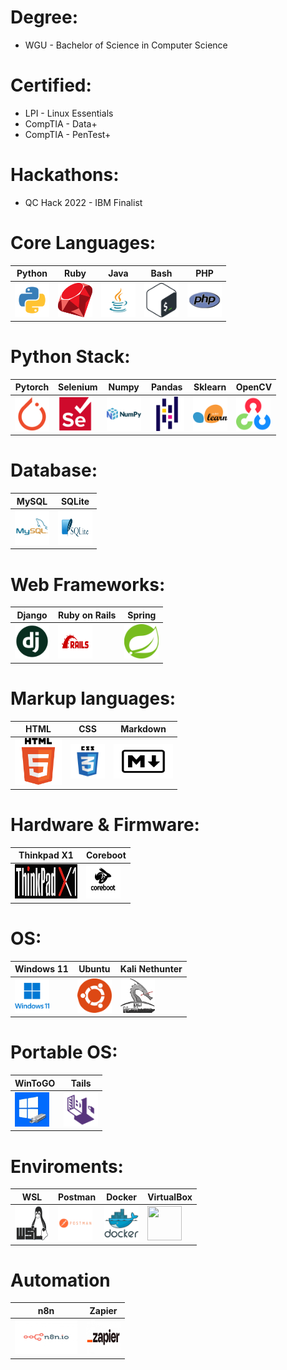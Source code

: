 

# Degree:
* WGU - Bachelor of Science in Computer Science


# Certified:
* LPI - Linux Essentials
* CompTIA - Data+
* CompTIA - PenTest+

# Hackathons:
* QC Hack 2022 - IBM Finalist

# Core Languages:
| Python | Ruby | Java | Bash | PHP |
| --- | --- | --- | --- | --- |
| <img src="assets/PYTHON/PYTHON-LOGO.png" width="55" height="55" /> | <img src="assets/RUBY/RUBY-LOGO.png" width="55" height="55" /> | <img src="assets/JAVA/JAVA-LOGO.png" width="55" height="55" /> | <img src="assets/BASH/BASH-LOGO.png" width="55" height="55" /> | <img src= "assets/PHP/PHP-LOGO.png" width="55" height="55" > |


# Python Stack:
| Pytorch | Selenium | Numpy | Pandas | Sklearn | OpenCV |
|----------|----------|----------|----------|----------|----------|
|  <img src="https://github.com/devicons/devicon/blob/master/icons/pytorch/pytorch-original.svg" title="Pytorch"  alt="Pytorch" width="55" height="55"/>|  <img src="https://github.com/devicons/devicon/blob/master/icons/selenium/selenium-original.svg" title="Selenium"  alt="Selenium" width="55" height="55"/>|  <img src="https://github.com/devicons/devicon/blob/master/icons/numpy/numpy-original-wordmark.svg" title="Numpy" alt="Numpy" width="55" height="55"/>|  <img src="https://github.com/devicons/devicon/blob/master/icons/pandas/pandas-original.svg" title="Pandas" alt="Pandas" width="55" height="55"/>|  <img src="https://github.com/devicons/devicon/blob/master/icons/scikitlearn/scikitlearn-original.svg" title="sklearn" alt="sklearn" width="55" height="55"/>| <img src="https://github.com/devicons/devicon/blob/master/icons/opencv/opencv-original.svg" title="mpl" alt="mpl" width="55" height="55"/>|


# Database:
| MySQL | SQLite |
| --- | --- |
| <img src="assets/MYSQL/MYSQL-LOGO.png" width="55" height="55" /> | <img src="assets/SQLITE/SQLITE.png" width="55" height="55" /> |


# Web Frameworks:
| Django | Ruby on Rails | Spring |
| --- | --- | --- |
| <img src="assets/DJANGO/DJANGO-LOGO.png" width="55" height="55" /> | <img src="assets/RUBY-ON-RAILS/RUBY-ON-RAILS-V2.png" width="55" height="55" /> | <img src="assets/SPRING/spring-logo.png" width="55" height="55" /> |


# Markup languages:
| HTML | CSS | Markdown |
| --- | --- | --- |
| <img src="assets/HTML/HTML-LOGO.png" width="75" height="75" /> | <img src="assets/CSS/CSS-LOGO.png" width="55" height="55" /> | <img src="assets/MARKDOWN/MARKDOWN-LOGO.png" width="95" height="55" /> |


# Hardware & Firmware: 
| Thinkpad X1 | Coreboot |
| --- | --- |
| <img src="assets/THINKPAD-X1/THINKPAD-X1-LOGO.svg" width="100" height="55" /> | <img src="assets/COREBOOT/Coreboot-logo.svg" width="55" height="55" /> |


# OS:
| Windows 11 | Ubuntu | Kali Nethunter |
| --- | --- | --- | 
| <img src="assets/WINDOWS-11/windows11-original-wordmark.svg" width="55" height="55" /> | <img src="assets/UBUNTU/ubuntu-logo.svg" width="55" height="55" /> | <img src="assets/KALI-NETHUNTER/kalinethunter-logo.svg" width="55" height="55" /> |


# Portable OS:
| WinToGO | Tails |
| --- | --- |
| <img src="assets/WINTOGO/wintogo-usb.svg" width="55" height="55" /> | <img src="assets/TAILS/tails-logo.svg" width="55" height="55" /> |


# Enviroments:
| WSL | Postman | Docker | VirtualBox |
| --- | --- | --- | --- |
| <img src="assets/WSL/wsl.svg" width="55" height="55" /> | <img src="https://github.com/devicons/devicon/blob/master/icons/postman/postman-original-wordmark.svg" title="Postman" alt="Postman" width="55" height="55"/> | <img src="https://github.com/devicons/devicon/blob/master/icons/docker/docker-original-wordmark.svg" title="Docker" alt="Docker" width="55" height="55"/> | <img src="https://banner2.cleanpng.com/20190501/xvt/kisspng-computer-icons-virtualbox-portable-network-graphic-virtualbox-icon-of-line-style-available-in-svg-5cca247f73f9e3.6112721115567514874751.jpg" width="55" height="55"/> |


# Automation
| n8n | Zapier |
| --- | --- |
| <img src="assets/n8n/n8n-logo.jpg" width="100" height="55" /> | <img src="assets/zapier/zapier-logo.png" width="55" height="55" /> |


<!-- <img src="assets/burp.svg" alt="burp" width="55" height="55" /> -->


<!--
**vva1kerr/vva1kerr** is a ✨ _special_ ✨ repository because its `README.md` (this file) appears on your GitHub profile.

Here are some ideas to get you started:

- 🔭 I’m currently working on ...
- 🌱 I’m currently learning ...
- 👯 I’m looking to collaborate on ...
- 🤔 I’m looking for help with ...
- 💬 Ask me about ...
- 📫 How to reach me: ...
- 😄 Pronouns: ...
- ⚡ Fun fact: ...
-->
